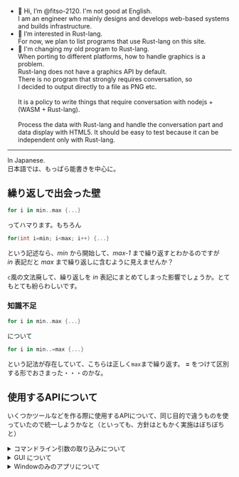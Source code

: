 - 👋 Hi, I’m @fitso-2120. I'm not good at English.<br/>
  I am an engineer who mainly designs and develops web-based systems and builds infrastructure.
- 👀 I’m interested in Rust-lang.<br/>
  For now, we plan to list programs that use Rust-lang on this site.<br/>
- 🌱 I'm changing my old program to Rust-lang.
  <br/>
  When porting to different platforms, how to handle graphics is a problem.<br/>
  Rust-lang does not have a graphics API by default.<br/>
  There is no program that strongly requires conversation, so<br/>
  I decided to output directly to a file as PNG etc.<br/>
  <br/>
  It is a policy to write things that require conversation with nodejs + (WASM + Rust-lang).<br/>
  <br/>
  Process the data with Rust-lang and handle the conversation part and data display with HTML5. It should be easy to test because it can be independent only with Rust-lang.

<!---
- 💞️ I’m looking to collaborate on ...
- 📫 How to reach me ...
--->

---

In Japanese.<br/>
日本語では、もっぱら能書きを中心に。

## 繰り返しで出会った壁

```rust
for i in min..max {...}
```
ってハマります。もちろん
```c
for(int i=min; i<max; i++) {...}
```
という記述なら、*min* から開始して、*max-1* まで繰り返すとわかるのですが<br/>
*in* 表記だと *max* まで繰り返しに含むように見えませんか？

`c`風の文法廃して、繰り返しを *in* 表記にまとめてしまった影響でしょうか。とてもとても紛らわしいです。

### 知識不足
```rust
for i in min..max {...}
```
について
```rust
for i in min..=max {...}
```
という記法が存在していて、こちらは正しく`max`まで繰り返す。
**=** をつけて区別する形でおさまった・・・のかな。
<!---
fitso-2120/fitso-2120 is a ✨ special ✨ repository because its `README.md` (this file) appears on your GitHub profile.
You can click the Preview link to take a look at your changes.
--->

## 使用するAPIについて
いくつかツールなどを作る際に使用するAPIについて、同じ目的で違うものを使っていたので統一しようかなと（といっても、方針はともかく実施はぼちぼちと）

<details>
  <summary>コマンドライン引数の取り込みについて</summary>
[clap](https://crates.io/crates/clap) を用いる

```toml
[dependencies]
...
clap = { version = "*", features = ["derive"] } # 割と頻繁に更新されているので、不安ならバージョンを明記したほうが良いかも
...
```

としておけば、
```rust
use clap::{Parser, ValueEnum};

#[derive(Clone, Debug, PartialEq, ValueEnum)]
pub enum DumpType {
    Char,
    Line,
}

#[derive(Clone, Debug, Parser, Default)]
#[command(author, version, about, long_about = None)]
pub struct Args {
    /// Morse code speed in `wpm` units
    #[arg(short, long, default_value = "25")]
    pub wpm: u8,

...

/// power for audio volume
    #[arg(long, default_value = "2.5")]
    pub power: f32,

    /// Dump message line by per char or per line
    #[arg(short, long)]
    pub dump: Option<DumpType>,

    // group 設定では、グループ内の項目は、すべて指定ないか、たかだか一つの項目を指定することはができる。
    // group の一つに必須条件をつければ、グループの一つの指定が必須となる
    /// The message directly as a command line argument
    #[arg(name = "TEXT", group("text"), required = true)]
    pub text: Option<String>,

    /// Read messages from standard input
    #[arg(short, long, group("text"))]
    pub pipe: bool,
}
```

といった感じで、変数名の頭１文字、変数名そのものをデフォルトで short/long 引数として定義、同時に省略時の値も定義できる。
更には、単項の必須項目や複数の項目のうち一つを指定みたいなことも、「定義」として記述できるので非常にありがたい。
ヘルプやバージョン情報もデフォルトで自動作成される。

あとは、入力範囲やファイル名の有効・無効、存在チェックを追加するだけ。
</details>
<details>
  <summary>GUI について</summary>
`Rust` に限った話ではないが、言語仕様に GUI やグラフィック関連の機能が標準では含まれていない。
自由に選べるといえるが、普段はこれを使うみたいな方針がないと迷いに迷う。

マルチプラットフォームでWEBでも使えるだけでも結構な種類がある。
そこで、 最初の選択肢に egui と そのフレームワーク [eframe](https://crates.io/crates/eframe) とする。もちろん、ウィジェットや機能に不足があるなら個別に別のものを使用する。

egui / eframe の特徴は、イベントドリブンではないこと。
画面構築しながらボタン押下時のコードが入るのでコードが分離されず安心感がある。
反面、表示項目や入力項目が大量になってくると記述が大変になってくるのだけれど、そんな複雑な画面ってそんなにない！ということで、安心感を求めて採用！
</details>
<details>
  <summary>Windowのみのアプリについて</summary>
Rust でコンパイルされた実行モジュールを起動した場合、必ずコマンドプロンプトの画面がでる。ログとかを画面に表示してみたい場合は便利なのだけど、
GUIとして起動するなら、不要。
この場合、main() を記述しているファイルの先頭に

```rust
#![windows_subsystem = "windows"]
```
を書いておけば、コマンドプロンプトの画面は起動されない。
</details>
